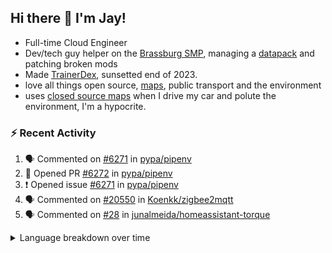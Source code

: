 ## Hi there 👋 I'm Jay!
- Full-time Cloud Engineer
- Dev/tech guy helper on the [Brassburg SMP](https://www.minecraftiplist.com/server/BrassburgACreateModServer1.19.2-26937), managing a [datapack](https://github.com/TurnrDev/BrassburgDatapack) and patching broken mods
- Made [TrainerDex](https://www.github.com/TrainerDex), sunsetted end of 2023.
- love all things open source, [maps](https://www.openstreetmap.org/user/JayTurnr), public transport and the environment
- uses [closed source maps](https://www.waze.com/) when I drive my car and polute the environment, I'm a hypocrite.

### :zap: Recent Activity

<!--START_SECTION:activity-->
1. 🗣 Commented on [#6271](https://github.com/pypa/pipenv/issues/6271#issuecomment-2396543718) in [pypa/pipenv](https://github.com/pypa/pipenv)
2. 💪 Opened PR [#6272](https://github.com/pypa/pipenv/pull/6272) in [pypa/pipenv](https://github.com/pypa/pipenv)
3. ❗ Opened issue [#6271](https://github.com/pypa/pipenv/issues/6271) in [pypa/pipenv](https://github.com/pypa/pipenv)
4. 🗣 Commented on [#20550](https://github.com/Koenkk/zigbee2mqtt/issues/20550#issuecomment-2385517164) in [Koenkk/zigbee2mqtt](https://github.com/Koenkk/zigbee2mqtt)
5. 🗣 Commented on [#28](https://github.com/junalmeida/homeassistant-torque/issues/28#issuecomment-2365255154) in [junalmeida/homeassistant-torque](https://github.com/junalmeida/homeassistant-torque)
<!--END_SECTION:activity-->
<details>
<summary>Language breakdown over time</summary>
<b>last 30 days</b>

[<img src="https://wakatime.com/share/@TurnrDev/4142a9ac-7325-4d2f-a2bb-ec199b5c798c.svg" alt="A graph showing a rundown of my languages used in the past 30 days. Unforunately, I am unable to autogen alt headers for this at the moment."/>](https://wakatime.com/@TurnrDev)
<b>last year</b>

[<img src="https://github-readme-stats.vercel.app/api/wakatime?username=TurnrDev&layout=compact" alt="A graph showing a rundown of my languages used in the past year. Unforunately, I am unable to autogen alt headers for this at the moment." />](https://wakatime.com/@TurnrDev)
</details>
